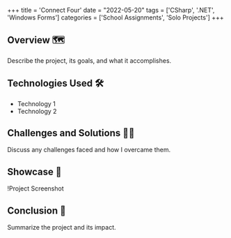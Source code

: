 +++
title = 'Connect Four'
date = "2022-05-20"
tags = ['CSharp', '.NET', 'Windows Forms']
categories = ['School Assignments', 'Solo Projects']
+++

## Overview 🗺️
Describe the project, its goals, and what it accomplishes.

## Technologies Used 🛠️
- Technology 1
- Technology 2

## Challenges and Solutions 🧗🏻
Discuss any challenges faced and how I overcame them.

## Showcase 📸
!Project Screenshot

## Conclusion 🏁
Summarize the project and its impact.
